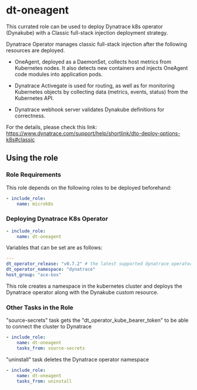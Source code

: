 # dt-oneagent

This currated role can be used to deploy Dynatrace k8s operator (Dynakube) with a Classic full-stack injection deployment strategy. 

Dynatrace Operator manages classic full-stack injection after the following resources are deployed.

- OneAgent, deployed as a DaemonSet, collects host metrics from Kubernetes nodes. It also detects new containers and injects OneAgent code modules into application pods.

- Dynatrace Activegate is used for routing, as well as for monitoring Kubernetes objects by collecting data (metrics, events, status) from the Kubernetes API.

- Dynatrace webhook server validates Dynakube definitions for correctness.

For the details, please check this link: https://www.dynatrace.com/support/help/shortlink/dto-deploy-options-k8s#classic

## Using the role

### Role Requirements
This role depends on the following roles to be deployed beforehand:
```yaml
- include_role:
    name: microk8s
```

### Deploying Dynatrace K8s Operator

```yaml
- include_role:
    name: dt-oneagent
```

Variables that can be set are as follows:

```yaml
---
dt_operator_release: "v0.7.2" # the latest supported dynatrace operator release
dt_operator_namespace: "dynatrace"
host_group: "ace-box"
```

This role creates a namespace in the kubernetes cluster and deploys the Dynatrace operator along with the Dynakube custom resource.

### Other Tasks in the Role

"source-secrets" task gets the "dt_operator_kube_bearer_token" to be able to connect the cluster to Dynatrace

```yaml
- include_role:
    name: dt-oneagent
    tasks_from: source-secrets
```

"uninstall" task deletes the Dynatrace operator namespace

```yaml
- include_role:
    name: dt-oneagent
    tasks_from: uninstall